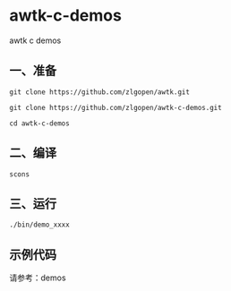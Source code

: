# awtk-c-demos

awtk c demos

## 一、准备

```
git clone https://github.com/zlgopen/awtk.git

git clone https://github.com/zlgopen/awtk-c-demos.git

cd awtk-c-demos
```

## 二、编译

```
scons
```

## 三、运行

```
./bin/demo_xxxx
```

## 示例代码

请参考：demos


